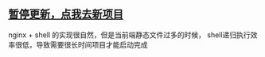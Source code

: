 <h2><a href="https://github.com/nekoimi/docker-webapp-go">暂停更新，点我去新项目</a></h2>

nginx + shell 的实现很自然，但是当前端静态文件过多的时候，
shell递归执行效率很低，导致需要很长时间项目才能启动完成
